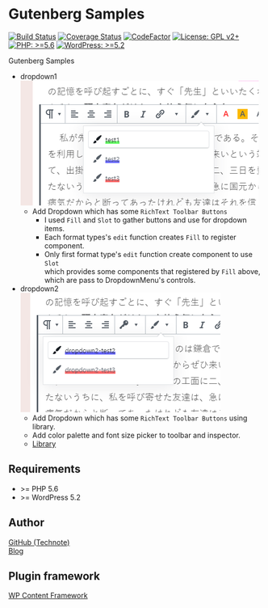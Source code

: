 # Gutenberg Samples

[![Build Status](https://travis-ci.com/technote-space/gutenberg-samples.svg?branch=master)](https://travis-ci.com/technote-space/gutenberg-samples)
[![Coverage Status](https://coveralls.io/repos/github/technote-space/gutenberg-samples/badge.svg?branch=master)](https://coveralls.io/github/technote-space/gutenberg-samples?branch=master)
[![CodeFactor](https://www.codefactor.io/repository/github/technote-space/gutenberg-samples/badge)](https://www.codefactor.io/repository/github/technote-space/gutenberg-samples)
[![License: GPL v2+](https://img.shields.io/badge/License-GPL%20v2%2B-blue.svg)](http://www.gnu.org/licenses/gpl-2.0.html)
[![PHP: >=5.6](https://img.shields.io/badge/PHP-%3E%3D5.6-orange.svg)](http://php.net/)
[![WordPress: >=5.2](https://img.shields.io/badge/WordPress-%3E%3D5.2-brightgreen.svg)](https://wordpress.org/)

Gutenberg Samples
- dropdown1  
![dropdown1](https://raw.githubusercontent.com/technote-space/gutenberg-samples/master/screenshot-1.png)
  - Add Dropdown which has some `RichText Toolbar Buttons`
    - I used `Fill` and `Slot` to gather buttons and use for dropdown items.
    - Each format types's `edit` function creates `Fill` to register component.
    - Only first format type's `edit` function create component to use `Slot`  
    which provides some components that registered by `Fill` above,  
    which are pass to DropdownMenu's controls.
- dropdown2  
![dropdown2](https://raw.githubusercontent.com/technote-space/gutenberg-samples/master/screenshot-2.png)
  - Add Dropdown which has some `RichText Toolbar Buttons` using library.
  - Add color palette and font size picker to toolbar and inspector.
  - [Library](https://github.com/technote-space/register-grouped-format-type)

## Requirements
- \>= PHP 5.6
- \>= WordPress 5.2

## Author
[GitHub (Technote)](https://github.com/technote-space)  
[Blog](https://technote.space)

## Plugin framework
[WP Content Framework](https://github.com/wp-content-framework/core)
